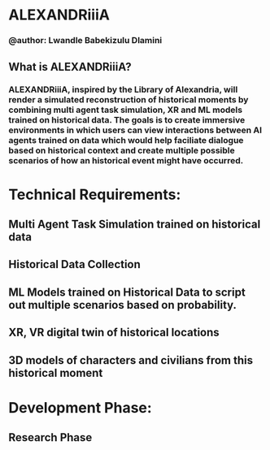 # ALEXANDRiiiA

### @author: Lwandle Babekizulu Dlamini

## What is ALEXANDRiiiA?

### ALEXANDRiiiA, inspired by the Library of Alexandria, will render a simulated reconstruction of historical moments by combining multi agent task simulation, XR and ML models trained on historical data. The goals is to create immersive environments in which users can view interactions between AI agents trained on data which would help faciliate dialogue based on historical context and create multiple possible scenarios of how an historical event might have occurred.

# Technical Requirements:

## Multi Agent Task Simulation trained on historical data

## Historical Data Collection

## ML Models trained on Historical Data to script out multiple scenarios based on probability.

## XR, VR digital twin of historical locations

## 3D models of characters and civilians from this historical moment

# Development Phase:

## Research Phase

